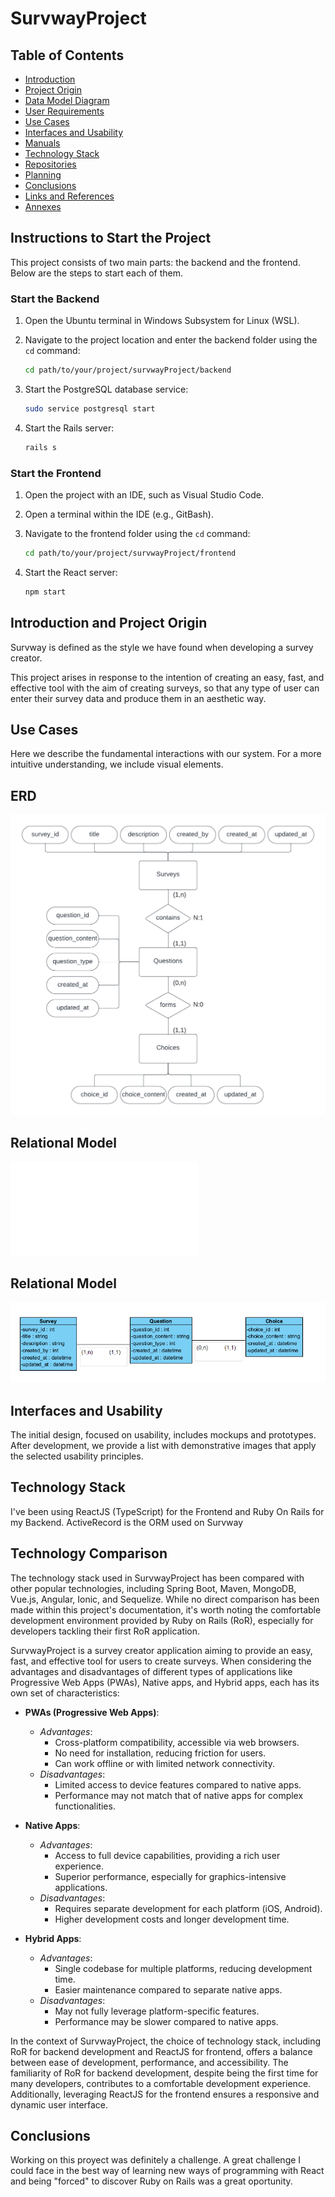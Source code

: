 # SurvwayProject

## Table of Contents
- [Introduction](#introduction)
- [Project Origin](#project-origin)
- [Data Model Diagram](#data-model-diagram)
- [User Requirements](#user-requirements)
- [Use Cases](#use-cases)
- [Interfaces and Usability](#interfaces-and-usability)
- [Manuals](#manuals)
- [Technology Stack](#technology-stack)
- [Repositories](#repositories)
- [Planning](#planning)
- [Conclusions](#conclusions)
- [Links and References](#links-and-references)
- [Annexes](#annexes)

## Instructions to Start the Project

This project consists of two main parts: the backend and the frontend. Below are the steps to start each of them.

### Start the Backend

1. Open the Ubuntu terminal in Windows Subsystem for Linux (WSL).
2. Navigate to the project location and enter the backend folder using the `cd` command:

    ```bash
    cd path/to/your/project/survwayProject/backend
    ```
3. Start the PostgreSQL database service:

    ```bash
    sudo service postgresql start
    ```
4. Start the Rails server:

    ```bash
    rails s
    ```

### Start the Frontend

1. Open the project with an IDE, such as Visual Studio Code.
2. Open a terminal within the IDE (e.g., GitBash).
3. Navigate to the frontend folder using the `cd` command:

    ```bash
    cd path/to/your/project/survwayProject/frontend
    ```
4. Start the React server:

    ```bash
    npm start
    ```

## Introduction and Project Origin

Survway is defined as the style we have found when developing a survey creator.

This project arises in response to the intention of creating an easy, fast, and effective tool with the aim of creating surveys, so that any type of user can enter their survey data and produce them in an aesthetic way.


## Use Cases

Here we describe the fundamental interactions with our system. For a more intuitive understanding, we include visual elements.

## ERD

![ER Diagram](ERD.png)

## Relational Model

![Relational Model](RM.txt)

## Relational Model

![UML Class Diagram](UML_CD.PNG)


## Interfaces and Usability

The initial design, focused on usability, includes mockups and prototypes. After development, we provide a list with demonstrative images that apply the selected usability principles.

## Technology Stack

I've been using ReactJS (TypeScript) for the Frontend and Ruby On Rails for my Backend. ActiveRecord is the ORM used on Survway

## Technology Comparison

The technology stack used in SurvwayProject has been compared with other popular technologies, including Spring Boot, Maven, MongoDB, Vue.js, Angular, Ionic, and Sequelize. While no direct comparison has been made within this project's documentation, it's worth noting the comfortable development environment provided by Ruby on Rails (RoR), especially for developers tackling their first RoR application.

SurvwayProject is a survey creator application aiming to provide an easy, fast, and effective tool for users to create surveys. When considering the advantages and disadvantages of different types of applications like Progressive Web Apps (PWAs), Native apps, and Hybrid apps, each has its own set of characteristics:

- **PWAs (Progressive Web Apps)**:
  - *Advantages*: 
    - Cross-platform compatibility, accessible via web browsers.
    - No need for installation, reducing friction for users.
    - Can work offline or with limited network connectivity.
  - *Disadvantages*:
    - Limited access to device features compared to native apps.
    - Performance may not match that of native apps for complex functionalities.

- **Native Apps**:
  - *Advantages*:
    - Access to full device capabilities, providing a rich user experience.
    - Superior performance, especially for graphics-intensive applications.
  - *Disadvantages*:
    - Requires separate development for each platform (iOS, Android).
    - Higher development costs and longer development time.

- **Hybrid Apps**:
  - *Advantages*:
    - Single codebase for multiple platforms, reducing development time.
    - Easier maintenance compared to separate native apps.
  - *Disadvantages*:
    - May not fully leverage platform-specific features.
    - Performance may be slower compared to native apps.

In the context of SurvwayProject, the choice of technology stack, including RoR for backend development and ReactJS for frontend, offers a balance between ease of development, performance, and accessibility. The familiarity of RoR for backend development, despite being the first time for many developers, contributes to a comfortable development experience. Additionally, leveraging ReactJS for the frontend ensures a responsive and dynamic user interface.


## Conclusions

Working on this proyect was definitely a challenge. A great challenge I could face in the best way of learning new ways of programming with React and being "forced" to discover Ruby on Rails was a great oportunity.

